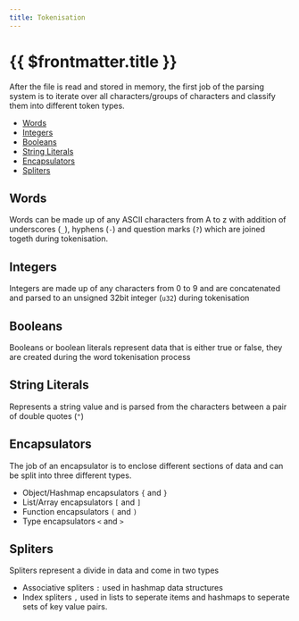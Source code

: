 ```yaml
---
title: Tokenisation
---
```


# {{ $frontmatter.title }}

After the file is read and stored in memory, the first job of the parsing system is to iterate over all characters/groups of characters and classify them into different token types.
- [Words](#words)
- [Integers](#integers)
- [Booleans](#booleans)
- [String Literals](#string-literals)
- [Encapsulators](#encapsulators)
- [Spliters](#spliters)

## Words
Words can be made up of any ASCII characters from A to z with addition of underscores (`_`), hyphens (`-`) and question marks (`?`) which are joined togeth during tokenisation.

## Integers
Integers are made up of any characters from 0 to 9 and are concatenated and parsed to an unsigned 32bit integer (`u32`) during tokenisation

## Booleans
Booleans or boolean literals represent data that is either true or false, they are created during the word tokenisation process

## String Literals
Represents a string value and is parsed from the characters between a pair of double quotes (`"`)

## Encapsulators
The job of an encapsulator is to enclose different sections of data and can be split into three different types.
- Object/Hashmap encapsulators `{` and `}`
- List/Array encapsulators `[` and `]`
- Function encapsulators `(` and `)`
- Type encapsulators `<` and `>`

## Spliters
Spliters represent a divide in data and come in two types
- Associative spliters `:` used in hashmap data structures
- Index spliters `,` used in lists to seperate items and hashmaps to seperate sets of key value pairs. 
